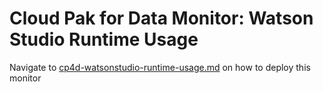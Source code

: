 # Cloud Pak for Data Monitor: Watson Studio Runtime Usage

Navigate to [cp4d-watsonstudio-runtime-usage.md](cp4d-watsonstudio-runtime-usage.md) on how to deploy this monitor


